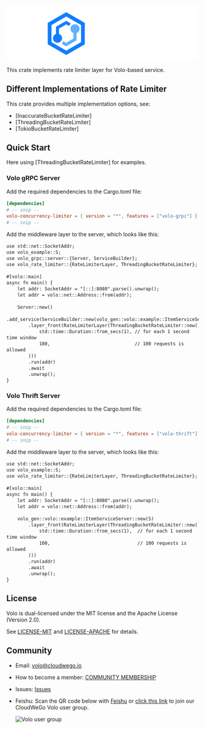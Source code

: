 ![Volo](https://github.com/volo-rs/.github/raw/main/.github/assets/logo.png?sanitize=true)

This crate implements rate limiter layer for Volo-based service.

## Different Implementations of Rate Limiter

This crate provides multiple implementation options, see:
- [InaccurateBucketRateLimiter]
- [ThreadingBucketRateLimiter]
- [TokioBucketRateLimiter]

## Quick Start

Here using [ThreadingBucketRateLimiter] for examples.

### Volo gRPC Server

Add the required dependencies to the Cargo.toml file:
```toml
[dependencies]
# -- snip --
volo-concurrency-limiter = { version = "*", features = ["volo-grpc"] }
# -- snip --
```

Add the middleware layer to the server, which looks like this:
```rust{.ignore}
use std::net::SocketAddr;
use volo_example::S;
use volo_grpc::server::{Server, ServiceBuilder};
use volo_rate_limiter::{RateLimiterLayer, ThreadingBucketRateLimiter};

#[volo::main]
async fn main() {
    let addr: SocketAddr = "[::]:8080".parse().unwrap();
    let addr = volo::net::Address::from(addr);

    Server::new()
        .add_service(ServiceBuilder::new(volo_gen::volo::example::ItemServiceServer::new(S)).build())
        .layer_front(RateLimiterLayer(ThreadingBucketRateLimiter::new(
            std::time::Duration::from_secs(1), // for each 1 second time window
            100,                               // 100 requests is allowed
        )))
        .run(addr)
        .await
        .unwrap();
}
```

### Volo Thrift Server

Add the required dependencies to the Cargo.toml file:
```toml
[dependencies]
# -- snip --
volo-concurrency-limiter = { version = "*", features = ["volo-thrift"] }
# -- snip --
```

Add the middleware layer to the server, which looks like this:
```rust{.ignore}
use std::net::SocketAddr;
use volo_example::S;
use volo_rate_limiter::{RateLimiterLayer, ThreadingBucketRateLimiter};

#[volo::main]
async fn main() {
    let addr: SocketAddr = "[::]:8080".parse().unwrap();
    let addr = volo::net::Address::from(addr);

    volo_gen::volo::example::ItemServiceServer::new(S)
        .layer_front(RateLimiterLayer(ThreadingBucketRateLimiter::new(
            std::time::Duration::from_secs(1),  // for each 1 second time window
            100,                                // 100 requests is allowed
        )))
        .run(addr)
        .await
        .unwrap();
}
```

## License

Volo is dual-licensed under the MIT license and the Apache License (Version 2.0).

See [LICENSE-MIT](https://github.com/volo-rs/.github/blob/main/LICENSE-MIT) and [LICENSE-APACHE](https://github.com/volo-rs/.github/blob/main/LICENSE-APACHE) for details.

## Community

- Email: [volo@cloudwego.io](mailto:volo@cloudwego.io)
- How to become a member: [COMMUNITY MEMBERSHIP](https://github.com/cloudwego/community/blob/main/COMMUNITY_MEMBERSHIP.md)
- Issues: [Issues](https://github.com/volo-rs/.github/issues)
- Feishu: Scan the QR code below with [Feishu](https://www.feishu.cn/) or [click this link](https://applink.feishu.cn/client/chat/chatter/add_by_link?link_token=7f0oe1a4-930f-41f9-808a-03b89a681020) to join our CloudWeGo Volo user group.

  <img src="https://github.com/cloudwego/volo/raw/main/.github/assets/volo-feishu-user-group.png" alt="Volo user group" width="50%" height="50%" />
